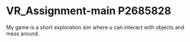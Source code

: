 # VR_Assignment-main P2685828
My game is a short exploration sim where u can interact with objects and mess around. 
